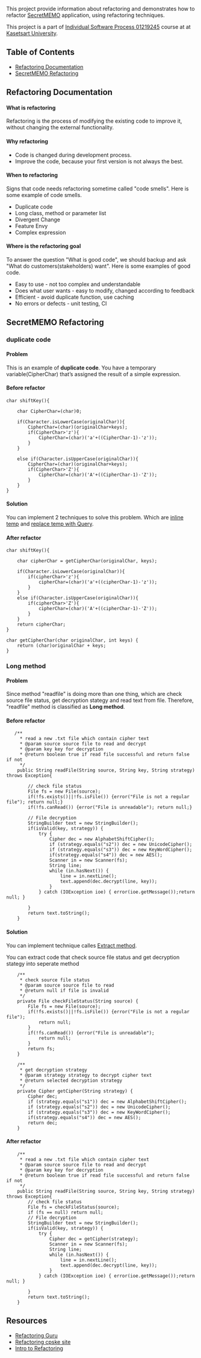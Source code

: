 This project provide information about refactoring and demonstrates how to refactor [SecretMEMO](https://github.com/Jomsaruj/PA4-SecretMEMO) application, using refactoring techniques.

This project is a part of [Individual Software Process 01219245](https://cpske.github.io/ISP/) course at at [Kasetsart University](https://ku.ac.th/th). 

## Table of Contents
* [Refactoring Documentation](#refactoring-documentation)
* [SecretMEMO Refactoring](#secretmemo-refactoring)

## Refactoring Documentation

#### What is refactoring

Refactoring is the process of modifying the existing code to improve it, without changing the external functionality.

#### Why refactoring

* Code is changed during development process.
* Improve the code, because your first version is not always the best.

#### When to refactoring

Signs that code needs refactoring sometime called "code smells". Here is some example of code smells.

* Duplicate code
* Long class, method or parameter list
* Divergent Change
* Feature Envy 
* Complex expression

#### Where is the refactoring goal

To answer the question "What is good code", we should backup and ask "What do customers(stakeholders) want". Here is some examples of good code.

* Easy to use - not too complex and understandable
* Does what user wants - easy to modify, changed according to feedback
* Efficient - avoid duplicate function, use caching
* No errors or defects - unit testing, CI

## SecretMEMO Refactoring

### duplicate code

#### Problem
This is an example of **duplicate code**. You have a temporary variable(CipherChar) that’s assigned the result of a simple expression.

#### Before refactor

```
char shiftKey(){

    char CipherChar=(char)0;
    
    if(Character.isLowerCase(originalChar)){
        CipherChar=(char)(originalChar+keys);
        if(CipherChar>'z'){
            CipherChar=(char)('a'+((CipherChar-1)-'z'));
        }
    }
    
    else if(Character.isUpperCase(originalChar)){
        CipherChar=(char)(originalChar+keys);
        if(CipherChar>'Z'){
            CipherChar=(char)('A'+((CipherChar-1)-'Z'));
        }
    }
}
```

#### Solution
You can implement 2 techniques to solve this problem. Which are [inline temp](https://refactoring.guru/inline-temp) and [replace temp with Query](https://refactoring.guru/replace-temp-with-query).

#### After refactor

```
char shiftKey(){

    char cipherChar = getCipherChar(originalChar, keys);

    if(Character.isLowerCase(originalChar)){
        if(cipherChar>'z'){
            cipherChar=(char)('a'+((cipherChar-1)-'z'));
        }
    }
    else if(Character.isUpperCase(originalChar)){
        if(cipherChar>'Z'){
            cipherChar=(char)('A'+((cipherChar-1)-'Z'));
        }
    }
    return cipherChar;
}

char getCipherChar(char originalChar, int keys) {
    return (char)originalChar + keys;
}

```

### Long method

#### Problem

Since method "readfile" is doing more than one thing, which are check source file status, get decryption stategy and read text from file. Therefore, "readfile" method is classified as **Long method**.

#### Before refactor

```
   /**
     * read a new .txt file which contain cipher text
     * @param source source file to read and decrypt
     * @param key key for decryption
     * @return boolean true if read file successful and return false if not
     */
    public String readFile(String source, String key, String strategy) throws Exception{
    
        // check file status
        File fs = new File(source);
        if(!fs.exists()||!fs.isFile()) {error("File is not a regular file"); return null;}
        if(!fs.canRead()) {error("File is unreadable"); return null;}
        
        // File decryption
        StringBuilder text = new StringBuilder();
        if(isValid(key, strategy)) {
            try {
                Cipher dec = new AlphabetShiftCipher();
                if (strategy.equals("s2")) dec = new UnicodeCipher();
                if (strategy.equals("s3")) dec = new KeyWordCipher();
                if(strategy.equals("s4")) dec = new AES();
                Scanner in = new Scanner(fs);
                String line;
                while (in.hasNext()) {
                    line = in.nextLine();
                    text.append(dec.decrypt(line, key));
                }
            } catch (IOException ioe) { error(ioe.getMessage());return null; }

        }
        return text.toString();
    }
```

#### Solution 

You can implement technique calles [Extract method](https://refactoring.guru/extract-method).

You can extract code that check source file status and get decryption stategy into seperate method

```
    /**
     * check source file status
     * @param source source file to read
     * @return null if file is invalid
     */
    private File checkFileStatus(String source) {
        File fs = new File(source);
        if(!fs.exists()||!fs.isFile()) {error("File is not a regular file");
            return null;
        }
        if(!fs.canRead()) {error("File is unreadable");
            return null;
        }
        return fs;
    }
```

```
    /**
     * get decryption strategy
     * @param strategy strategy to decrypt cipher text
     * @return selected decryption strategy
     */
    private Cipher getCipher(String strategy) {
        Cipher dec;
        if (strategy.equals("s1")) dec = new AlphabetShiftCipher();
        if (strategy.equals("s2")) dec = new UnicodeCipher();
        if (strategy.equals("s3")) dec = new KeyWordCipher();
        if(strategy.equals("s4")) dec = new AES();
        return dec;
    }
```

#### After refactor

```
    /**
     * read a new .txt file which contain cipher text
     * @param source source file to read and decrypt
     * @param key key for decryption
     * @return boolean true if read file successful and return false if not
     */
    public String readFile(String source, String key, String strategy) throws Exception{
        // check file status
        File fs = checkFileStatus(source);
        if (fs == null) return null;
        // File decryption
        StringBuilder text = new StringBuilder();
        if(isValid(key, strategy)) {
            try {
                Cipher dec = getCipher(strategy);
                Scanner in = new Scanner(fs);
                String line;
                while (in.hasNext()) {
                    line = in.nextLine();
                    text.append(dec.decrypt(line, key));
                }
            } catch (IOException ioe) { error(ioe.getMessage());return null; }

        }
        return text.toString();
    }
```



## Resources

* [Refactoring Guru](https://refactoring.guru/refactoring)
* [Refactoring cpske site](https://cpske.github.io/ISP/assignment/week10/refactoring)
* [Intro to Refactoring](https://cpske.github.io/ISP/refactoring/Refactoring.pdf)



